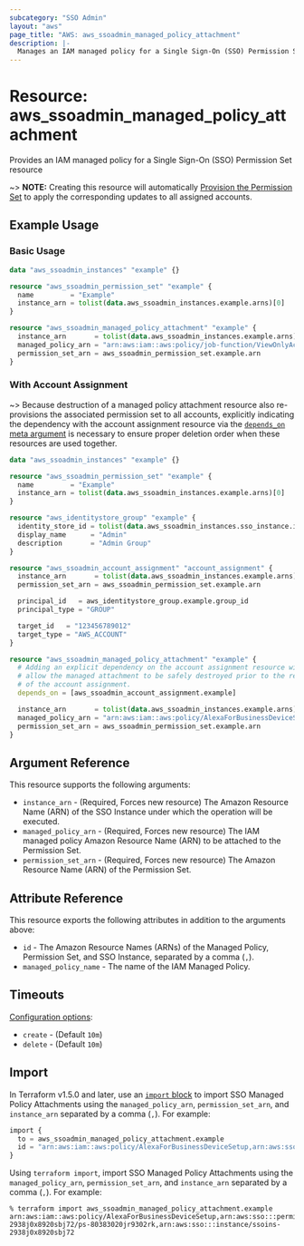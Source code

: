 ```yaml
---
subcategory: "SSO Admin"
layout: "aws"
page_title: "AWS: aws_ssoadmin_managed_policy_attachment"
description: |-
  Manages an IAM managed policy for a Single Sign-On (SSO) Permission Set
---
```


# Resource: aws_ssoadmin_managed_policy_attachment

Provides an IAM managed policy for a Single Sign-On (SSO) Permission Set resource

~> **NOTE:** Creating this resource will automatically [Provision the Permission Set](https://docs.aws.amazon.com/singlesignon/latest/APIReference/API_ProvisionPermissionSet.html) to apply the corresponding updates to all assigned accounts.

## Example Usage

### Basic Usage

```terraform
data "aws_ssoadmin_instances" "example" {}

resource "aws_ssoadmin_permission_set" "example" {
  name         = "Example"
  instance_arn = tolist(data.aws_ssoadmin_instances.example.arns)[0]
}

resource "aws_ssoadmin_managed_policy_attachment" "example" {
  instance_arn       = tolist(data.aws_ssoadmin_instances.example.arns)[0]
  managed_policy_arn = "arn:aws:iam::aws:policy/job-function/ViewOnlyAccess"
  permission_set_arn = aws_ssoadmin_permission_set.example.arn
}
```

### With Account Assignment

~> Because destruction of a managed policy attachment resource also re-provisions the associated permission set to all accounts, explicitly indicating the dependency with the account assignment resource via the [`depends_on` meta argument](https://developer.hashicorp.com/terraform/language/meta-arguments/depends_on) is necessary to ensure proper deletion order when these resources are used together.

```terraform
data "aws_ssoadmin_instances" "example" {}

resource "aws_ssoadmin_permission_set" "example" {
  name         = "Example"
  instance_arn = tolist(data.aws_ssoadmin_instances.example.arns)[0]
}

resource "aws_identitystore_group" "example" {
  identity_store_id = tolist(data.aws_ssoadmin_instances.sso_instance.identity_store_ids)[0]
  display_name      = "Admin"
  description       = "Admin Group"
}

resource "aws_ssoadmin_account_assignment" "account_assignment" {
  instance_arn       = tolist(data.aws_ssoadmin_instances.example.arns)[0]
  permission_set_arn = aws_ssoadmin_permission_set.example.arn

  principal_id   = aws_identitystore_group.example.group_id
  principal_type = "GROUP"

  target_id   = "123456789012"
  target_type = "AWS_ACCOUNT"
}

resource "aws_ssoadmin_managed_policy_attachment" "example" {
  # Adding an explicit dependency on the account assignment resource will
  # allow the managed attachment to be safely destroyed prior to the removal
  # of the account assignment.
  depends_on = [aws_ssoadmin_account_assignment.example]

  instance_arn       = tolist(data.aws_ssoadmin_instances.example.arns)[0]
  managed_policy_arn = "arn:aws:iam::aws:policy/AlexaForBusinessDeviceSetup"
  permission_set_arn = aws_ssoadmin_permission_set.example.arn
}
```

## Argument Reference

This resource supports the following arguments:

* `instance_arn` - (Required, Forces new resource) The Amazon Resource Name (ARN) of the SSO Instance under which the operation will be executed.
* `managed_policy_arn` - (Required, Forces new resource) The IAM managed policy Amazon Resource Name (ARN) to be attached to the Permission Set.
* `permission_set_arn` - (Required, Forces new resource) The Amazon Resource Name (ARN) of the Permission Set.

## Attribute Reference

This resource exports the following attributes in addition to the arguments above:

* `id` - The Amazon Resource Names (ARNs) of the Managed Policy, Permission Set, and SSO Instance, separated by a comma (`,`).
* `managed_policy_name` - The name of the IAM Managed Policy.

## Timeouts

[Configuration options](https://developer.hashicorp.com/terraform/language/resources/syntax#operation-timeouts):

- `create` - (Default `10m`)
- `delete` - (Default `10m`)

## Import

In Terraform v1.5.0 and later, use an [`import` block](https://developer.hashicorp.com/terraform/language/import) to import SSO Managed Policy Attachments using the `managed_policy_arn`, `permission_set_arn`, and `instance_arn` separated by a comma (`,`). For example:

```terraform
import {
  to = aws_ssoadmin_managed_policy_attachment.example
  id = "arn:aws:iam::aws:policy/AlexaForBusinessDeviceSetup,arn:aws:sso:::permissionSet/ssoins-2938j0x8920sbj72/ps-80383020jr9302rk,arn:aws:sso:::instance/ssoins-2938j0x8920sbj72"
}
```

Using `terraform import`, import SSO Managed Policy Attachments using the `managed_policy_arn`, `permission_set_arn`, and `instance_arn` separated by a comma (`,`). For example:

```console
% terraform import aws_ssoadmin_managed_policy_attachment.example arn:aws:iam::aws:policy/AlexaForBusinessDeviceSetup,arn:aws:sso:::permissionSet/ssoins-2938j0x8920sbj72/ps-80383020jr9302rk,arn:aws:sso:::instance/ssoins-2938j0x8920sbj72
```
